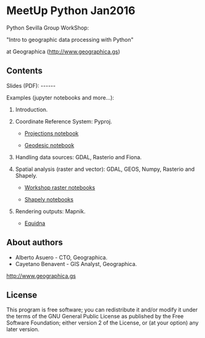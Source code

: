 # MeetUp Python Jan2016
Python Sevilla Group WorkShop:

"Intro to geographic data processing with Python"

at Geographica (http://www.geographica.gs)

## Contents
Slides (PDF): ------

Examples (jupyter notebooks and more...):

1. Introduction.

2. Coordinate Reference System: Pyproj.

    - [Projections notebook](http://nbviewer.jupyter.org/github/GeographicaGS/MeetUp_Python_Jan2016/blob/master/code/pyproj_examples.ipynb)

    - [Geodesic notebook](http://nbviewer.jupyter.org/github/GeographicaGS/MeetUp_Python_Jan2016/blob/master/code/geodesic_lines_examples.ipynb)

3. Handling data sources: GDAL, Rasterio and Fiona.

4. Spatial analysis (raster and vector): GDAL, GEOS, Numpy, Rasterio and Shapely.

    - [Workshop raster notebooks](https://github.com/GeographicaGS/workshop_Raster_GIS_data)

    - [Shapely notebooks](http://nbviewer.jupyter.org/github/GeographicaGS/MeetUp_Python_Jan2016/blob/master/code/shapely_numpy_examples.ipynb)

5. Rendering outputs: Mapnik.

    - [Equidna](https://github.com/GeographicaGS/Equidna)


## About authors
- Alberto Asuero - CTO, Geographica.
- Cayetano Benavent - GIS Analyst, Geographica.

http://www.geographica.gs

## License

This program is free software; you can redistribute it and/or modify it under the terms of the GNU General Public License as published by the Free Software Foundation; either version 2 of the License, or (at your option) any later version.
